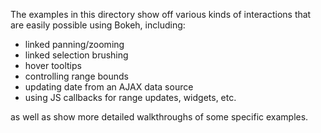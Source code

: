 The examples in this directory show off various kinds of interactions that are easily
possible using Bokeh, including:

* linked panning/zooming
* linked selection brushing
* hover tooltips
* controlling range bounds
* updating date from an AJAX data source
* using JS callbacks for range updates, widgets, etc.

as well as show more detailed walkthroughs of some specific examples.
